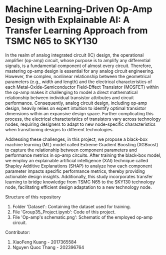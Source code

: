 # Machine Learning-Driven Op-Amp Design with Explainable AI: A Transfer Learning Approach from TSMC N65 to SKY130
In the realm of analog integrated circuit (IC) design, the operational amplifier (op-amp) circuit, whose purpose is to amplify any differential signals, is a fundamental component of almost every circuit. Therefore, mastering op-amp design is essential for any analog circuit engineering. However, the complex, nonlinear relationship between the geometrical parameters (e.g., width and length) and the electrical characteristics of each Metal-Oxide-Semiconductor Field-Effect Transistor (MOSFET) within the op-amp makes it challenging to model a direct mathematical relationship between individual transistor attributes and circuit performance. Consequently, analog circuit design, including op-amp design, heavily relies on expert intuition to identify optimal transistor dimensions within an expansive design space. Further complicating this process, the electrical characteristics of transistors vary across technology nodes, requiring designers to adapt to new node-specific characteristics when transitioning designs to different technologies.

Addressing these challenges, in this project, we propose a black-box machine learning (ML) model called Extreme Gradient Boosting (XGBoost) to capture the relationship between component parameters and performance metrics in op-amp circuits. After training the black-box model, we employ an explainable artificial intelligence (XAI) technique called Shapley Additive Explanations (SHAP) to analyze how each component parameter impacts specific performance metrics, thereby providing actionable design insights. Additionally, this study incorporates transfer learning to bridge knowledge from TSMC N65 to the SKY130 technology node, facilitating efficient design adaptation to a new technology node.

Structure of this repository
1. Folder 'Dataset': Containing the dataset used for training.
2. File 'Group35_Project.ipynb': Code of this project.
3. File 'Op-amp's schematic.png': Schematic of the employed op-amp circuit.


Contributor:
1. XiaoFeng Kuang - 2017365584​
2. Nguyen Quoc Thang - 202396764
